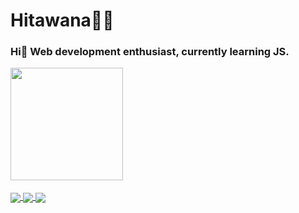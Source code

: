# Hitawana👩‍💻
### Hi👋 Web development enthusiast, currently learning JS.

<div>
  <a href="https://github.com/hitawana">
  <img height="180em" src="https://github-readme-stats.vercel.app/api/top-langs/?username=hitawana&layout=compact&langs_count=7&theme=dracula"/>
</div>
 
<div style="display: inline_block"><br>
  <img align="center" src="https://img.shields.io/badge/HTML5-E34F26?style=for-the-badge&logo=html5&logoColor=white">
  <img align="center" src="https://img.shields.io/badge/CSS3-1572B6?style=for-the-badge&logo=css3&logoColor=white">
  <img align="center" src="https://img.shields.io/badge/JavaScript-323330?style=for-the-badge&logo=javascript&logoColor=F7DF1E">
</div>
